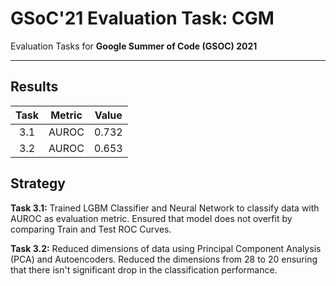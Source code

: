 # GSoC'21 Evaluation Task: CGM
Evaluation Tasks for **Google Summer of Code (GSOC) 2021**

***
## Results

| Task | Metric | Value  |
| :---:   | :-: | :-: |
| 3.1 | AUROC | 0.732 |
| 3.2 | AUROC | 0.653 |

## Strategy

**Task 3.1:** Trained LGBM Classifier and Neural Network to classify data with AUROC as evaluation metric. Ensured that model does not overfit by comparing Train and Test ROC Curves.

**Task 3.2:** Reduced dimensions of data using Principal Component Analysis (PCA) and Autoencoders. Reduced the dimensions from 28 to 20 ensuring that there isn't significant drop in the classification performance.
